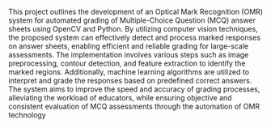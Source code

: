 This project outlines the development of an Optical Mark Recognition (OMR) system for automated grading of Multiple-Choice Question (MCQ) answer sheets using OpenCV
and Python. By utilizing computer vision techniques, the proposed system can effectively detect and process marked responses on answer sheets, enabling efficient and reliable grading for large-scale assessments. The implementation involves various steps such as image preprocessing, contour detection, and feature extraction to identify the marked regions. Additionally, machine learning algorithms are utilized to interpret and grade the responses based on predefined correct answers. The system aims to improve the speed and accuracy of grading processes, alleviating the workload of educators, while ensuring objective and consistent evaluation of MCQ assessments through the automation of OMR technology
